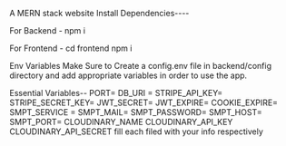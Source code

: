 A MERN stack website Install Dependencies----

For Backend - npm i

For Frontend - cd frontend npm i

Env Variables Make Sure to Create a config.env file in backend/config directory and add appropriate variables in order to use the app.

Essential Variables-- PORT= DB_URI = STRIPE_API_KEY= STRIPE_SECRET_KEY= JWT_SECRET= JWT_EXPIRE= COOKIE_EXPIRE= SMPT_SERVICE = SMPT_MAIL= SMPT_PASSWORD= SMPT_HOST= SMPT_PORT= CLOUDINARY_NAME CLOUDINARY_API_KEY CLOUDINARY_API_SECRET fill each filed with your info respectively